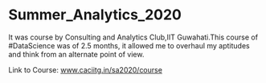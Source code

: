 # Summer_Analytics_2020


It was course by Consulting and Analytics Club,IIT Guwahati.This course of #DataScience was of 2.5 months, it allowed me to overhaul my aptitudes and think from an alternate point of view.


Link to Course: www.caciitg.in/sa2020/course
